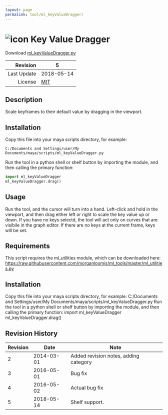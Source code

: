 ```yaml
---
layout: page
permalink: tool/ml_keyValueDragger/
---
```


# ![icon](https://raw.githubusercontent.com/morganloomis/ml_tools/master/icons//ml_keyValueDragger.png) Key Value Dragger
Download [ml_keyValueDragger.py](https://raw.githubusercontent.com/morganloomis/ml_tools/master/ml_keyValueDragger.py)

| Revision | 5 |
|---:|---|
| Last Update | 2018-05-14 |
| License | [MIT](https://opensource.org/licenses/MIT) |

## Description

 Scale keyframes to their default value by dragging in the viewport. 

## Installation

Copy this file into your maya scripts directory, for example:

`C:/Documents and Settings/user/My Documents/maya/scripts/ml_keyValueDragger.py`

Run the tool in a python shell or shelf button by importing the module, 
and then calling the primary function:

```python
import ml_keyValueDragger
ml_keyValueDragger.drag()
```

## Usage

 Run the tool, and the cursor will turn into a hand. Left-click and hold in the viewport, and then drag either left or right to scale the key value up or down. If you have no keys selectd, the tool will act only on curves that are visibile in the graph editor. If there are no keys at the current frame, keys will be set. 

## Requirements

 This script requires the ml_utilities module, which can be downloaded here: https://raw.githubusercontent.com/morganloomis/ml_tools/master/ml_utilities.py 

## Installation

 Copy this file into your maya scripts directory, for example: C:/Documents and Settings/user/My Documents/maya/scripts/ml_keyValueDragger.py Run the tool in a python shell or shelf button by importing the module, and then calling the primary function: import ml_keyValueDragger ml_keyValueDragger.drag() 

## Revision History

| Revision | Date | Note|
|---|---|---|
|2|2014-03-01|Added revision notes, adding category|
|3|2016-05-01|Bug fix|
|4|2016-05-02|Actual bug fix|
|5|2018-05-14|Shelf support.|
